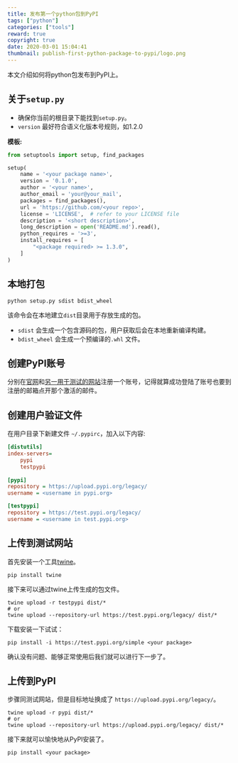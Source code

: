 ```yaml
---
title: 发布第一个python包到PyPI
tags: ["python"]
categories: ["tools"]
reward: true
copyright: true
date: 2020-03-01 15:04:41
thumbnail: publish-first-python-package-to-pypi/logo.png
---
```






本文介绍如何将python包发布到PyPI上。

<!--more-->

## 关于`setup.py`

+ 确保你当前的根目录下能找到`setup.py`。
+ `version` 最好符合语义化版本号规则，如1.2.0

**模板:**

```python
from setuptools import setup, find_packages

setup(
    name = '<your package name>',
    version = '0.1.0',
    author = '<your name>',
    author_email = 'your@your_mail',
    packages = find_packages(),
    url = 'https://github.com/<your repo>',
    license = 'LICENSE',  # refer to your LICENSE file
    description = '<short description>',
    long_description = open('README.md').read(),
    python_requires = '>=3',
    install_requires = [
        "<package required> >= 1.3.0",
    ]
)
```

## 本地打包

```shell
python setup.py sdist bdist_wheel
```

该命令会在本地建立`dist`目录用于存放生成的包。

+ `sdist` 会生成一个包含源码的包，用户获取后会在本地重新编译构建。
+ `bdist_wheel` 会生成一个预编译的`.whl` 文件。

## 创建PyPI账号

分别在[官网](https://pypi.org)和[另一用于测试的网站](https://test.pypi.org)注册一个账号，记得就算成功登陆了账号也要到注册的邮箱点开那个激活的邮件。

## 创建用户验证文件

在用户目录下新建文件 `~/.pypirc`，加入以下内容:

```ini
[distutils]
index-servers=
	pypi
	testpypi
	
[pypi]
repository = https://upload.pypi.org/legacy/
username = <username in pypi.org>

[testpypi]
repository = https://test.pypi.org/legacy/
username = <username in test.pypi.org>
```

## 上传到测试网站

首先安装一个工具[twine](https://github.com/pypa/twine)。

```shell
pip install twine
```

接下来可以通过twine上传生成的包文件。

```
twine upload -r testpypi dist/*
# or
twine upload --repository-url https://test.pypi.org/legacy/ dist/*
```

下载安装一下试试：

```
pip install -i https://test.pypi.org/simple <your package>
```

确认没有问题、能够正常使用后我们就可以进行下一步了。

## 上传到PyPI

步骤同测试网站，但是目标地址换成了 `https://upload.pypi.org/legacy/`。

```
twine upload -r pypi dist/*
# or
twine upload --repository-url https://upload.pypi.org/legacy/ dist/*
```

接下来就可以愉快地从PyPI安装了。

```
pip install <your package>
```

